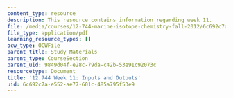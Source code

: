```yaml
---
content_type: resource
description: This resource contains information regarding week 11.
file: /media/courses/12-744-marine-isotope-chemistry-fall-2012/6c692c7ae552ae77601c485a795f53e9_MIT12_744F12_Week11.pdf
file_type: application/pdf
learning_resource_types: []
ocw_type: OCWFile
parent_title: Study Materials
parent_type: CourseSection
parent_uid: 9849d04f-e28c-79da-c42b-53e91c92073c
resourcetype: Document
title: '12.744 Week 11: Inputs and Outputs'
uid: 6c692c7a-e552-ae77-601c-485a795f53e9
---
```

